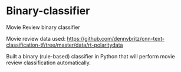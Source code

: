 # Binary-classifier
Movie Review binary classifier 

Movie review data used: https://github.com/dennybritz/cnn-text-classification-tf/tree/master/data/rt-polaritydata

Built a binary (rule-based) classifier in Python that will perform movie review classification automatically.
